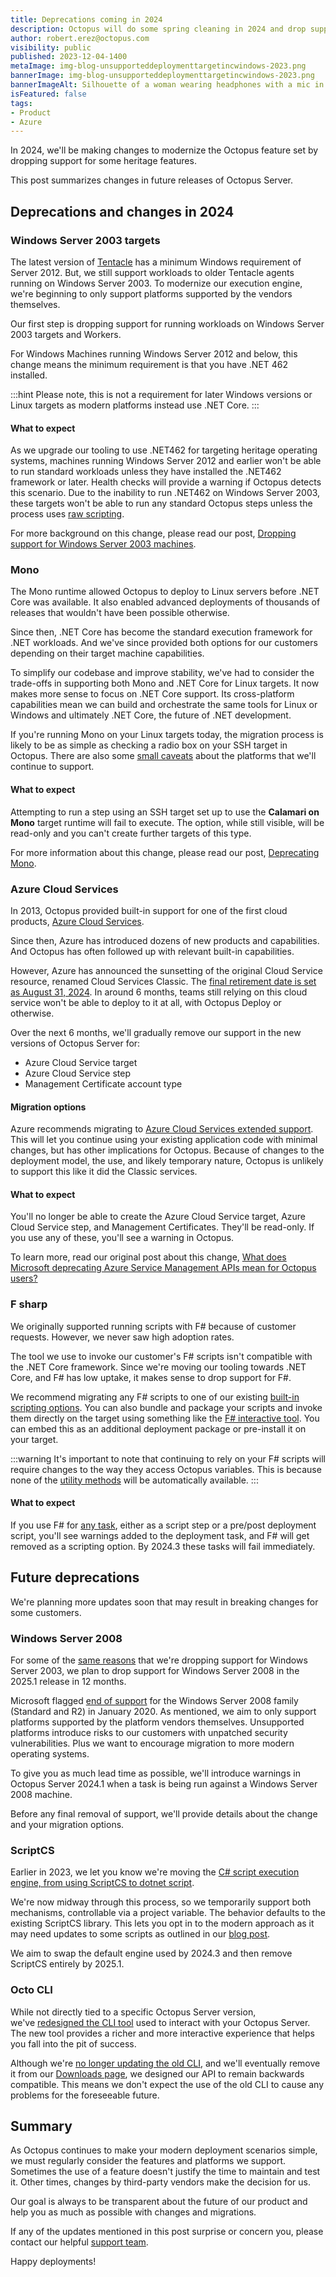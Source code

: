 ```yaml
---
title: Deprecations coming in 2024
description: Octopus will do some spring cleaning in 2024 and drop support for outdated features. Learn which ones and why.
author: robert.erez@octopus.com
visibility: public
published: 2023-12-04-1400
metaImage: img-blog-unsupporteddeploymenttargetincwindows-2023.png
bannerImage: img-blog-unsupporteddeploymenttargetincwindows-2023.png
bannerImageAlt: Silhouette of a woman wearing headphones with a mic in an Octopus branded tee holding a tablet.
isFeatured: false
tags: 
- Product
- Azure
---
```


In 2024, we'll be making changes to modernize the Octopus feature set by dropping support for some heritage features.

This post summarizes changes in future releases of Octopus Server.

## Deprecations and changes in 2024

### Windows Server 2003 targets

The latest version of [Tentacle](https://octopus.com/docs/infrastructure/deployment-targets/tentacle/windows/requirements#windows-server) has a minimum Windows requirement of Server 2012. But, we still support workloads to older Tentacle agents running on Windows Server 2003. To modernize our execution engine, we're beginning to only support platforms supported by the vendors themselves. 

Our first step is dropping support for running workloads on Windows Server 2003 targets and Workers.

For Windows Machines running Windows Server 2012 and below, this change means the minimum requirement is that you have .NET 462 installed. 

:::hint
Please note, this is not a requirement for later Windows versions or Linux targets as modern platforms instead use .NET Core.
:::

#### What to expect

As we upgrade our tooling to use .NET462 for targeting heritage operating systems, machines running Windows Server 2012 and earlier won't be able to run standard workloads unless they have installed the .NET462 framework or later. Health checks will provide a warning if Octopus detects this scenario. Due to the inability to run .NET462 on Windows Server 2003, these targets won't be able to run any standard Octopus steps unless the process uses [raw scripting](https://octopus.com/docs/deployments/custom-scripts/raw-scripting).

For more background on this change, please read our post, [Dropping support for Windows Server 2003 machines](https://octopus.com/blog/deprecating-win2003).

### Mono

The Mono runtime allowed Octopus to deploy to Linux servers before .NET Core was available. It also enabled advanced deployments of thousands of releases that wouldn't have been possible otherwise. 

Since then, .NET Core has become the standard execution framework for .NET workloads. And we've since provided both options for our customers depending on their target machine capabilities.

To simplify our codebase and improve stability, we've had to consider the trade-offs in supporting both Mono and .NET Core for Linux targets. It now makes more sense to focus on .NET Core support. Its cross-platform capabilities mean we can build and orchestrate the same tools for Linux or Windows and ultimately .NET Core, the future of .NET development. 

If you're running Mono on your Linux targets today, the migration process is likely to be as simple as checking a radio box on your SSH target in Octopus. There are also some [small caveats](https://octopus.com/blog/deprecating-mono#impacts) about the platforms that we'll continue to support.

#### What to expect

Attempting to run a step using an SSH target set up to use the **Calamari on Mono** target runtime will fail to execute. The option, while still visible, will be read-only and you can't create further targets of this type.

For more information about this change, please read our post, [Deprecating Mono](https://octopus.com/blog/deprecating-mono).

### Azure Cloud Services

In 2013, Octopus provided built-in support for one of the first cloud products, [Azure Cloud Services](https://octopus.com/blog/octopus-azure-deployments). 

Since then, Azure has introduced dozens of new products and capabilities. And Octopus has often followed up with relevant built-in capabilities. 

However, Azure has announced the sunsetting of the original Cloud Service resource, renamed Cloud Services Classic. The [final retirement date is set as August 31, 2024](https://learn.microsoft.com/en-us/lifecycle/products/azure-cloud-services-classic). In around 6 months, teams still relying on this cloud service won't be able to deploy to it at all, with Octopus Deploy or otherwise.

Over the next 6 months, we'll gradually remove our support in the new versions of Octopus Server for:

- Azure Cloud Service target
- Azure Cloud Service step
- Management Certificate account type

#### Migration options

Azure recommends migrating to [Azure Cloud Services extended support](https://learn.microsoft.com/en-us/azure/cloud-services-extended-support/overview). This will let you continue using your existing application code with minimal changes, but has other implications for Octopus. Because of changes to the deployment model, the use, and likely temporary nature, Octopus is unlikely to support this like it did the Classic services.

#### What to expect
You'll no longer be able to create the Azure Cloud Service target, Azure Cloud Service step, and Management Certificates. They'll be read-only. If you use any of these, you'll see a warning in Octopus.

To learn more, read our original post about this change, [What does Microsoft deprecating Azure Service Management APIs mean for Octopus users?](https://octopus.com/blog/azure-management-certs)

### F sharp

We originally supported running scripts with F# because of customer requests. However, we never saw high adoption rates. 

The tool we use to invoke our customer's F# scripts isn't compatible with the .NET Core framework. Since we're moving our tooling towards .NET Core, and F# has low uptake, it makes sense to drop support for F#.

We recommend migrating any F# scripts to one of our existing [built-in scripting options](https://octopus.com/docs/deployments/custom-scripts). You can also bundle and package your scripts and invoke them directly on the target using something like the [F# interactive tool](https://learn.microsoft.com/en-us/dotnet/fsharp/language-reference/fsharp-interactive-options). You can embed this as an additional deployment package or pre-install it on your target. 

:::warning
It's important to note that continuing to rely on your F# scripts will require changes to the way they access Octopus variables. This is because none of the [utility methods](https://octopus.com/docs/deployments/custom-scripts/using-variables-in-scripts) will be automatically available.
:::

#### What to expect

If you use F# for [any task](https://octopus.com/docs/deployments/custom-scripts#how-to-use-custom-scripts), either as a script step or a pre/post deployment script, you'll see warnings added to the deployment task, and F# will get removed as a scripting option. By 2024.3 these tasks will fail immediately.

## Future deprecations

We're planning more updates soon that may result in breaking changes for some customers.

### Windows Server 2008

For some of the [same reasons](https://octopus.com/blog/deprecating-win2003) that we're dropping support for Windows Server 2003, we plan to drop support for Windows Server 2008 in the 2025.1 release in 12 months. 

Microsoft flagged [end of support](https://learn.microsoft.com/en-us/troubleshoot/windows-server/windows-server-eos-faq/end-of-support-windows-server-2008-2008r2) for the Windows Server 2008 family (Standard and R2) in January 2020. As mentioned, we aim to only support platforms supported by the platform vendors themselves. Unsupported platforms introduce risks to our customers with unpatched security vulnerabilities. Plus we want to encourage migration to more modern operating systems.

To give you as much lead time as possible, we'll introduce warnings in Octopus Server 2024.1 when a task is being run against a Windows Server 2008 machine.

Before any final removal of support, we'll provide details about the change and your migration options.

### ScriptCS

Earlier in 2023, we let you know we're moving the [C# script execution engine, from using ScriptCS to dotnet script](https://octopus.com/blog/rfc-migrate-scriptcs-dotnet-script). 

We're now midway through this process, so we temporarily support both mechanisms, controllable via a project variable. The behavior defaults to the existing ScriptCS library. This lets you opt in to the modern approach as it may need updates to some scripts as outlined in our [blog post](https://octopus.com/blog/rfc-migrate-scriptcs-dotnet-script). 

We aim to swap the default engine used by 2024.3 and then remove ScriptCS entirely by 2025.1.

### Octo CLI

While not directly tied to a specific Octopus Server version, we've [redesigned the CLI tool](https://octopus.com/blog/building-octopus-cli-vnext) used to interact with your Octopus Server. The new tool provides a richer and more interactive experience that helps you fall into the pit of success. 

Although  we're [no longer updating the old CLI](https://octopus.com/blog/deprecating-octo-cli), and we'll eventually remove it from our [Downloads page](https://octopus.com/downloads), we designed our API to remain backwards compatible. This means we don't expect the use of the old CLI to cause any problems for the foreseeable future.

## Summary

As Octopus continues to make your modern deployment scenarios simple, we must regularly consider the features and platforms we support. Sometimes the use of a feature doesn't justify the time to maintain and test it. Other times, changes by third-party vendors make the decision for us. 

Our goal is always to be transparent about the future of our product and help you as much as possible with changes and migrations.

If any of the updates mentioned in this post surprise or concern you, please contact our helpful [support team](mailto:support@octopus.com).

Happy deployments!